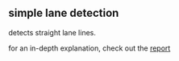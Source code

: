 simple lane detection
---
detects straight lane lines.

for an in-depth explanation, check out the [report](https://www.hackster.io/kemfic/simple-lane-detection-c3db2f)

